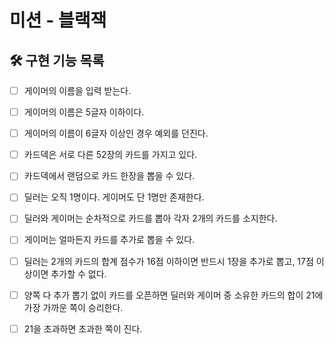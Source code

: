 # 미션 - 블랙잭

## 🛠 구현 기능 목록

 * [ ] 게이머의 이름을 입력 받는다.
 * [ ] 게이머의 이름은 5글자 이하이다.
 * [ ] 게이머의 이름이 6글자 이상인 경우 예외를 던진다.


 * [ ] 카드덱은 서로 다른 52장의 카드를 가지고 있다.
 * [ ] 카드덱에서 랜덤으로 카드 한장을 뽑을 수 있다.


 * [ ] 딜러는 오직 1명이다. 게이머도 단 1명만 존재한다.
 * [ ] 딜러와 게이머는 순차적으로 카드를 뽑아 각자 2개의 카드를 소지한다.


 * [ ] 게이머는 얼마든지 카드를 추가로 뽑을 수 있다.
 * [ ] 딜러는 2개의 카드의 합계 점수가 16점 이하이면 반드시 1장을 추가로 뽑고, 17점 이상이면 추가할 수 없다.
 * [ ] 양쪽 다 추가 뽑기 없이 카드를 오픈하면 딜러와 게이머 중 소유한 카드의 합이 21에 가장 가까운 쪽이 승리한다.
 * [ ] 21을 초과하면 초과한 쪽이 진다.